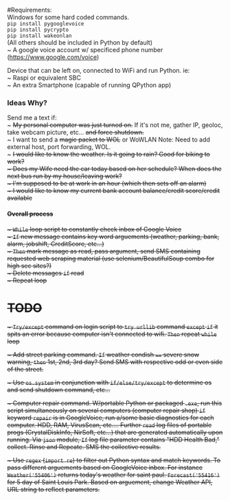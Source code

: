 #Requirements:<br>
Windows for some hard coded commands.<br>
`pip install pygooglevoice`<br>
`pip install pycrypto`<br>
`pip install wakeonlan`<br>
(All others should be included in Python by default)<br>
~ A google voice account w/ specificed phone number (https://www.google.com/voice)<br>

Device that can be left on, connected to WiFi and run Python. ie:<br>
~ Raspi or equivalent SBC<br>
~ An extra Smartphone (capable of running QPython app)<br>

### Ideas Why?<br>
Send me a text if:<br>
~ <strike>My personal computer was just turned on.</strike> If it's not me, gather IP, geoloc, take webcam picture, etc... <strike>and force shutdown.</strike><br>
~ I want to send a <strike>magic packet to WOL</strike> or WoWLAN Note: Need to add external host, port forwarding, WOL.<br>
~ <strike>I would like to know the weather. Is it going to rain? Good for biking to work?<br>
~ Does my Wife need the car today based on her schedule? When does the next bus run by my house/leaving work?<br>
~ I'm supposed to be at work in an hour (which then sets off an alarm)<br>
~ I would like to know my current bank account balance/credit score/credit available<br>

#### Overall process<br>

~ `While` loop script to constantly check inbox of Google Voice <br>
~ `If` new message contains key word arguements (weather, parking, bank, alarm, jobshift, CreditScore, etc...) <br>
~ `Then` mark message as read, pass argument, send SMS containing requested web scraping material (use selenium/BeautifulSoup combo for high sec sites?)<br>
~ Delete messages `if` read<br>
~ Repeat loop <br>

# TODO
~ `Try/except` command on login script to `try urllib` command `except` `if` it spits an error because computer isn't connected to wifi. `Then` repeat `while` loop<br>

~ Add street parking command. `If` weather condish `==` severe snow warning, `then` 1st, 2nd, 3rd day? Send SMS with respective odd or even side of the street.<br>

~ Use `os.system` in conjunction with `if/else/try/except` to determine os and send shutdown command, etc...<br>

~ Computer repair command. W/portable Python or packaged `.exe`, run this script simultaneously on several computers (computer repair shop) `if` keyword `repair` is in GoogleVoice, run a/some basic diagnostics for each computer. HDD, RAM, VirusScan, etc.... Further `read` log files of portable progs (CrystalDiskInfo, NirSoft, etc...) that are generated automatically upon running. Via `json` module, `If` log file parameter contains "HDD Health Bad," collect. Rinse and Repeate. SMS the collective results.

~ Use `regex` (`import re`) to filter out Python syntax and match keywords. To pass different arguements based on GoogleVoice inbox. For instance `Weather('55406')` returns today's weather for saint paul. `Forecast('55416')` for 5 day of Saint Louis Park. Based on arguement, <strike>change Weather API</strike>, URL string to reflect parameters. 
